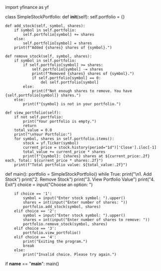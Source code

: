 import yfinance as yf

class SimpleStockPortfolio:
    def __init__(self):
        self.portfolio = {}

    def add_stock(self, symbol, shares):
        if symbol in self.portfolio:
            self.portfolio[symbol] += shares
        else:
            self.portfolio[symbol] = shares
        print(f"Added {shares} shares of {symbol}.")

    def remove_stock(self, symbol, shares):
        if symbol in self.portfolio:
            if self.portfolio[symbol] >= shares:
                self.portfolio[symbol] -= shares
                print(f"Removed {shares} shares of {symbol}.")
                if self.portfolio[symbol] == 0:
                    del self.portfolio[symbol]
            else:
                print(f"Not enough shares to remove. You have {self.portfolio[symbol]} shares.")
        else:
            print(f"{symbol} is not in your portfolio.")

    def view_portfolio(self):
        if not self.portfolio:
            print("Your portfolio is empty.")
            return
        total_value = 0.0
        print("\nYour Portfolio:")
        for symbol, shares in self.portfolio.items():
            stock = yf.Ticker(symbol)
            current_price = stock.history(period="1d")['Close'].iloc[-1]
            total_value += current_price * shares
            print(f"{symbol}: {shares} shares at ${current_price:.2f} each, Total: ${current_price * shares:.2f}")
        print(f"Total portfolio value: ${total_value:.2f}")

def main():
    portfolio = SimpleStockPortfolio()
    while True:
        print("\n1. Add Stock")
        print("2. Remove Stock")
        print("3. View Portfolio Value")
        print("4. Exit")
        choice = input("Choose an option: ")

        if choice == '1':
            symbol = input("Enter stock symbol: ").upper()
            shares = int(input("Enter number of shares: "))
            portfolio.add_stock(symbol, shares)
        elif choice == '2':
            symbol = input("Enter stock symbol: ").upper()
            shares = int(input("Enter number of shares to remove: "))
            portfolio.remove_stock(symbol, shares)
        elif choice == '3':
            portfolio.view_portfolio()
        elif choice == '4':
            print("Exiting the program.")
            break
        else:
            print("Invalid choice. Please try again.")

if __name__ == "__main__":
    main()
